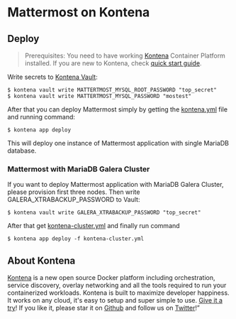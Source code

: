# Mattermost on Kontena

## Deploy

> Prerequisites: You need to have working [Kontena](http://www.kontena.io) Container Platform installed. If you are new to Kontena, check [quick start guide](http://www.kontena.io/docs/getting-started/quick-start).   

Write secrets to [Kontena Vault](http://www.kontena.io/docs/using-kontena/vault):

```
$ kontena vault write MATTERTMOST_MYSQL_ROOT_PASSWORD "top_secret"
$ kontena vault write MATTERTMOST_MYSQL_PASSWORD "mostest"
```

After that you can deploy Mattermost simply by getting the [kontena.yml](./kontena.yml) file and running command:

```
$ kontena app deploy
```

This will deploy one instance of Mattermost application with single MariaDB database.

### Mattermost with MariaDB Galera Cluster

If you want to deploy Mattermost application with MariaDB Galera Cluster, please provision first three nodes. Then write GALERA_XTRABACKUP_PASSWORD to Vault:

```
$ kontena vault write GALERA_XTRABACKUP_PASSWORD "top_secret"
```

After that get [kontena-cluster.yml](./kontena-cluster.yml) and finally run command

```
$ kontena app deploy -f kontena-cluster.yml
```

## About Kontena

[Kontena](http://www.kontena.io) is a new open source Docker platform including orchestration, service discovery, overlay networking and all the tools required to run your containerized workloads. Kontena is built to maximize developer happiness. It works on any cloud, it's easy to setup and super simple to use. [Give it a try](http://www.kontena.io/docs/getting-started/quick-start)! If you like it, please star it on [Github](https://github.com/kontena/kontena) and follow us on [Twitter](https://twitter.com/KontenaInc)!”
